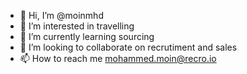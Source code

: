 - 👋 Hi, I’m @moinmhd
- 👀 I’m interested in travelling
- 🌱 I’m currently learning sourcing
- 💞️ I’m looking to collaborate on recrutiment and sales
- 📫 How to reach me mohammed.moin@recro.io

<!---
moinmhd/moinmhd is a ✨ special ✨ repository because its `README.md` (this file) appears on your GitHub profile.
You can click the Preview link to take a look at your changes.
--->
